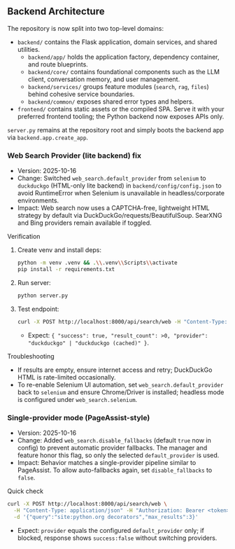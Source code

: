 

## Backend Architecture

The repository is now split into two top-level domains:

- `backend/` contains the Flask application, domain services, and shared utilities.
  - `backend/app/` holds the application factory, dependency container, and route blueprints.
  - `backend/core/` contains foundational components such as the LLM client, conversation memory, and user management.
  - `backend/services/` groups feature modules (`search`, `rag`, `files`) behind cohesive service boundaries.
  - `backend/common/` exposes shared error types and helpers.
- `frontend/` contains static assets or the compiled SPA. Serve it with your preferred frontend tooling; the Python backend now exposes APIs only.

`server.py` remains at the repository root and simply boots the backend app via `backend.app.create_app`.

### Web Search Provider (lite backend) fix

- Version: 2025-10-16
- Change: Switched `web_search.default_provider` from `selenium` to `duckduckgo` (HTML-only lite backend) in `backend/config/config.json` to avoid RuntimeError when Selenium is unavailable in headless/corporate environments.
- Impact: Web search now uses a CAPTCHA-free, lightweight HTML strategy by default via DuckDuckGo/requests/BeautifulSoup. SearXNG and Bing providers remain available if toggled.

Verification

1. Create venv and install deps:
   ```bash
   python -m venv .venv && .\\.venv\\Scripts\\activate
   pip install -r requirements.txt
   ```
2. Run server:
   ```bash
   python server.py
   ```
3. Test endpoint:
   ```bash
   curl -X POST http://localhost:8000/api/search/web -H "Content-Type: application/json" -H "Authorization: Bearer <token>" -d '{"query":"python tutorial","max_results":3}'
   ```
   - Expect: `{ "success": true, "result_count": >0, "provider": "duckduckgo" | "duckduckgo (cached)" }`.

Troubleshooting

- If results are empty, ensure internet access and retry; DuckDuckGo HTML is rate-limited occasionally.
- To re-enable Selenium UI automation, set `web_search.default_provider` back to `selenium` and ensure Chrome/Driver is installed; headless mode is configured under `web_search.selenium`.

### Single-provider mode (PageAssist-style)

- Version: 2025-10-16
- Change: Added `web_search.disable_fallbacks` (default `true` now in config) to prevent automatic provider fallbacks. The manager and feature honor this flag, so only the selected `default_provider` is used.
- Impact: Behavior matches a single-provider pipeline similar to PageAssist. To allow auto-fallbacks again, set `disable_fallbacks` to `false`.

Quick check
```bash
curl -X POST http://localhost:8000/api/search/web \
  -H "Content-Type: application/json" -H "Authorization: Bearer <token>" \
  -d '{"query":"site:python.org decorators","max_results":3}'
```
- Expect: `provider` equals the configured `default_provider` only; if blocked, response shows `success:false` without switching providers.